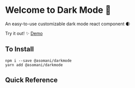 <h1>Welcome to Dark Mode 🌌</h1>

An easy-to-use customizable dark mode react component 🌒

Try it out! ✨ [Demo](arushisomani.me/swallowtail)

## To Install
```
npm i --save @asomani/darkmode
yarn add @asomani/darkmode
```

## Quick Reference
